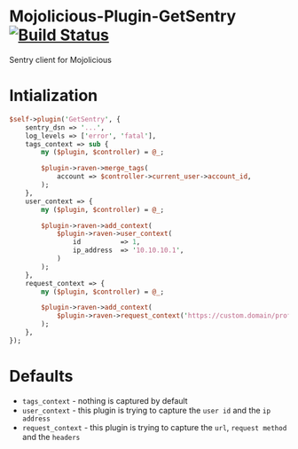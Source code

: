 # Mojolicious-Plugin-GetSentry [![Build Status](https://travis-ci.org/crlcu/Mojolicious-Plugin-GetSentry.svg?branch=master)](https://travis-ci.org/crlcu/Mojolicious-Plugin-GetSentry)
Sentry client for Mojolicious

# Intialization

```perl
$self->plugin('GetSentry', {
    sentry_dsn => '...',
    log_levels => ['error', 'fatal'],
    tags_context => sub {
        my ($plugin, $controller) = @_;

        $plugin->raven->merge_tags(
            account => $controller->current_user->account_id,
        );
    },
    user_context => {
        my ($plugin, $controller) = @_;

        $plugin->raven->add_context(
            $plugin->raven->user_context(
                id          => 1,
                ip_address  => '10.10.10.1',
            )
        );
    },
    request_context => {
        my ($plugin, $controller) = @_;

        $plugin->raven->add_context(
            $plugin->raven->request_context('https://custom.domain/profile', method => 'GET', headers => { ... });
        );
    },
});
```

# Defaults

- `tags_context` - nothing is captured by default
- `user_context` - this plugin is trying to capture the `user id` and the `ip address`
- `request_context` - this plugin is trying to capture the `url`, `request method` and the `headers`
